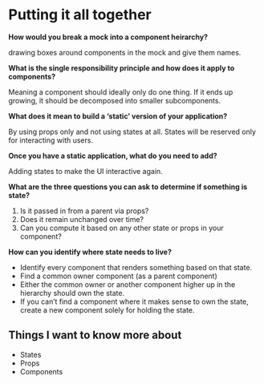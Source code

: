 # Putting it all together

 **How would you break a mock into a component heirarchy?**
  
  drawing boxes around components in the mock and give them names.


 **What is the single responsibility principle and how does it apply to components?**
  
  Meaning a component should ideally only do one thing. If it ends up growing, it should be decomposed into smaller subcomponents.


 **What does it mean to build a ‘static’ version of your application?**

  By using props only and not using states at all. States will be reserved only for interacting with users.


 **Once you have a static application, what do you need to add?**

 Adding states to make the UI interactive again.


 **What are the three questions you can ask to determine if something is state?**

 1. Is it passed in from a parent via props?
 2. Does it remain unchanged over time?
 3. Can you compute it based on any other state or props in your component?


 **How can you identify where state needs to live?**

 - Identify every component that renders something based on that state.
 - Find a common owner component (as a parent component)
 - Either the common owner or another component higher up in the hierarchy should own the    state.
- If you can’t find a component where it makes sense to own the state, create a new component solely for holding the state.

## Things I want to know more about
 - States
 - Props
 - Components